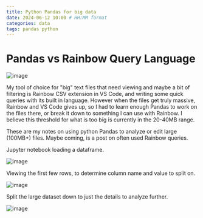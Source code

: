 ```yaml
---
title: Python Pandas for big data
date: 2024-06-12 10:00 # HH:MM format
categories: data
tags: pandas python
---
```


# Pandas vs Rainbow Query Language
![image](https://github.com/Sarlaac/sarlaac.github.io/assets/92181960/530628ff-cb32-4ac8-b4a6-1df3ebfe2eb5)

My tool of choice for "big" text files that need viewing and maybe a bit of filtering is Rainbow CSV extension in VS Code, and writing some quick queries with its built in language. However when the files get truly massive, Rainbow and VS Code gives up, so I had to learn enough Pandas to work on the files there, or break it down to something I can use with Rainbow. I believe this threshold for what is too big is currently in the 20-40MB range.

These are my notes on using python Pandas to analyze or edit large (100MB+) files. Maybe coming, is a post on often used Rainbow queries.


Jupyter notebook loading a dataframe.

![image](https://github.com/Sarlaac/sarlaac.github.io/assets/92181960/37589f23-21cc-4b4a-8d71-19934d6e6023)

Viewing the first few rows, to determine column name and value to split on.

![image](https://github.com/Sarlaac/sarlaac.github.io/assets/92181960/303dfc18-09a2-482b-9df3-66cbf1efd6fa)

Split the large dataset down to just the details to analyze further.

![image](https://github.com/Sarlaac/sarlaac.github.io/assets/92181960/7f70aa20-1981-4073-bde4-e9218e04bdf5)
